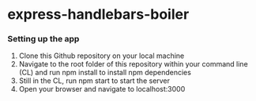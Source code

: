 # express-handlebars-boiler
 
### Setting up the app

1. Clone this Github repository on your local machine
2. Navigate to the root folder of this repository within your command line (CL) and run npm install to install npm dependencies
3. Still in the CL, run npm start to start the server
4. Open your browser and navigate to localhost:3000
